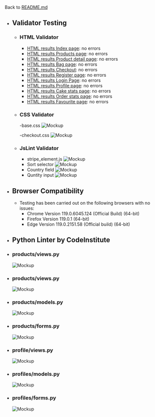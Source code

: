 Back to [README.md](/README.md)

- ## Validator Testing
  - ### HTML Validator
    - [HTML results Index page](https://validator.w3.org/nu/?doc=https%3A%2F%2Fboboshop-4896cb751ade.herokuapp.com%2F): no errors
    - [HTML results Products page](https://validator.w3.org/nu/?doc=https%3A%2F%2Fboboshop-4896cb751ade.herokuapp.com%2Fproducts%2F): no errors
    - [HTML results Product detail page](https://validator.w3.org/nu/?doc=https%3A%2F%2Fboboshop-4896cb751ade.herokuapp.com%2Fproducts%2F4%2F): no errors
    - [HTML results Bag page](https://validator.w3.org/nu/?doc=https%3A%2F%2Fboboshop-4896cb751ade.herokuapp.com%2Fbag%2F): no errors
    - [HTML results Checkout](https://validator.w3.org/nu/?doc=https%3A%2F%2Fboboshop-4896cb751ade.herokuapp.com%2Fcheckout%2F): no errors
    - [HTML results Register page](https://validator.w3.org/nu/?doc=https%3A%2F%2Fboboshop-4896cb751ade.herokuapp.com%2Faccounts%2Fsignup%2F): no errors
    - [HTML results Login Page](https://validator.w3.org/nu/?doc=https%3A%2F%2Fboboshop-4896cb751ade.herokuapp.com%2Faccounts%2Flogin%2F): no errors
    - [HTML results Profile page](https://validator.w3.org/nu/?doc=https%3A%2F%2Fboboshop-4896cb751ade.herokuapp.com%2Fprofile%2F): no errors
    - [HTML results Cake stats page](https://validator.w3.org/nu/?doc=https%3A%2F%2Fboboshop-4896cb751ade.herokuapp.com%2Fcake_tracker%2Fstats%2F): no errors
    - [HTML results Order stats page](https://validator.w3.org/nu/?doc=https%3A%2F%2Fboboshop-4896cb751ade.herokuapp.com%2Fcake_tracker%2Fmanage_orders%2F): no errors
    - [HTML results Favourite page](https://validator.w3.org/nu/?doc=https%3A%2F%2Fboboshop-4896cb751ade.herokuapp.com%2Fproducts%2Ffavorites%2F): no errors

  - ### CSS Validator
    -base.css
    ![Mockup](documentation/testing/basecss.png)

    -checkout.css
    ![Mockup](documentation/testing/checkoutcss.png)

  - ### JsLint Validator
    - stripe_element.js
    ![Mockup](documentation/testing/stripeelementjs.png)
    - Sort selector
    ![Mockup](documentation/testing/sort%20selector.png)
    - Country field
    ![Mockup](documentation/testing/sort%20selector.png)
    - Quntity input
    ![Mockup](documentation/testing/quantityinput.png)
- ## Browser Compatibility
  - Testing has been carried out on the following browsers with no issues:
    - Chrome Version 119.0.6045.124 (Official Build) (64-bit)
    - Firefox Version 119.0.1 (64-bit)
    - Edge Version 119.0.2151.58 (Official build) (64-bit)

 - ## Python Linter by CodeInstitute
  - ### products/views.py 
    ![Mockup](documentation/testing/productsview.png)
  - ### products/views.py 
    ![Mockup](documentation/testing/productsurls.png)
  - ### products/models.py
    ![Mockup](documentation/testing/productsmodels.png)
  - ### products/forms.py
    ![Mockup](documentation/testing/productsforms.png)
  - ### profile/views.py
    ![Mockup](documentation/testing/profilesviews.png)
  - ### profiles/models.py
    ![Mockup](documentation/testing/profilesmodels.png)
  - ### profiles/forms.py
    ![Mockup](documentation/testing/profilesforms.png)
